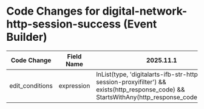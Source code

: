 # Code Changes for digital-network-http-session-success (Event Builder)

| Code Change | Field Name | 2025.11.1 | 2025.12.1 |
|-------------|------------|-----------|------------|
| edit_conditions | expression | InList(type, 'digitalarts-ifb-str-http-session-proxyifilter') && exists(http_response_code) && StartsWithAny(http_response_code,'1','2','3') | InList(type, 'digitalarts-ifb-str-http-session-proxyifilter') && StartsWithAny(http_response_code,'1','2','3') |